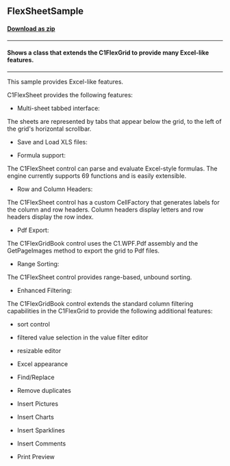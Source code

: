 ## FlexSheetSample
#### [Download as zip](https://grapecity.github.io/DownGit/#/home?url=https://github.com/GrapeCity/ComponentOne-WPF-Samples/tree/master/NET_462/FlexGrid.FlexSheet/CS/FlexSheetSample/FlexSheetSample)
____
#### Shows a class that extends the C1FlexGrid to provide many Excel-like features.
____
This sample provides Excel-like features.

C1FlexSheet provides the following features:


* Multi-sheet tabbed interface:

The sheets are represented by tabs that appear below the grid, to the left
of the grid's horizontal scrollbar.


* Save and Load XLS files:


* Formula support:

The C1FlexSheet control can parse and evaluate Excel-style formulas. 
The engine currently supports 69 functions and is easily extensible.


* Row and Column Headers:

The C1FlexSheet control has a custom CellFactory that generates labels for
the column and row headers. Column headers display letters and row headers
display the row index.


* Pdf Export:

The C1FlexGridBook control uses the C1.WPF.Pdf assembly and the GetPageImages
method to export the grid to Pdf files.


* Range Sorting:

The C1FlexSheet control provides range-based, unbound sorting.


* Enhanced Filtering:

The C1FlexGridBook control extends the standard column filtering capabilities in 
the C1FlexGrid to provide the following additional features:


* sort control
* filtered value selection in the value filter editor
* resizable editor
* Excel appearance



* Find/Replace


* Remove duplicates


* Insert Pictures


* Insert Charts


* Insert Sparklines


* Insert Comments


* Print Preview

